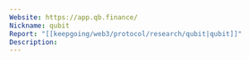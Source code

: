 ```yaml
---
Website: https://app.qb.finance/
Nickname: qubit
Report: "[[keepgoing/web3/protocol/research/qubit|qubit]]"
Description: 
---
```


